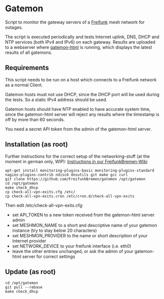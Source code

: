 # Gatemon

Script to monitor the gateway servers of a [Freifunk](https://freifunk.net) mesh network for outages.

The script is executed periodically and tests Internet uplink, DNS, DHCP and NTP services (both IPv4 and IPv6) on each gateway. Results are uploaded to a webserver where [gatemon-html](https://github.com/FreifunkBremen/gatemon-html) is running, which displays the latest results of all gatemons.

## Requirements

This script needs to be run on a host which connects to a Freifunk network as a normal Client.

Gatemon hosts must not use DHCP, since the DHCP port will be used during the tests. So a static IPv4 address should be used.

Gatemon hosts should have NTP enabled to have accurate system time, since the gatemon-html server will reject any results where the timestamp is off by more than 60 seconds.

You need a secret API token from the admin of the gatemon-html server.

## Installation (as root)
Further instructions for the correct setup of the networking-stuff (at the moment in german only, WIP): [Instructions in our FreifunkBremen-Wiki](https://wiki.bremen.freifunk.net/Anleitungen/Gatemon-mit-Raspberry-Pi-installieren)

```
apt-get install monitoring-plugins-basic monitoring-plugins-standard nagios-plugins-contrib ndisc6 dnsutils git make gcc curl
git clone https://github.com/FreifunkBremen/gatemon /opt/gatemon
cd /opt/gatemon
make check_dhcp
cp check-all-vpn-exits.cfg /etc/
cp check-all-vpn-exits.cron /etc/cron.d/check-all-vpn-exits
```

Then edit /etc/check-all-vpn-exits.cfg:
- set API_TOKEN to a new token received from the gatemon-html server admin
- set MESHMON_NAME to a short and descriptive name of your gatemon instance (try to stay below 20 characters)
- set MESHMON_PROVIDER to the name or short description of your Internet provider
- set NETWORK_DEVICE to your freifunk interface (i.e. eth0)
- leave the other entries unchanged, or ask the admin of your gatemon-html server for correct settings

## Update (as root)

```
cd /opt/gatemon
git pull --rebase
make check_dhcp
```
